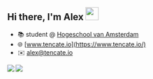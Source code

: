 ## Hi there, I'm Alex <img src="https://raw.githubusercontent.com/MartinHeinz/MartinHeinz/master/wave.gif" width="30px">

* 📚 student @ [Hogeschool van Amsterdam](https://www.hva.nl/)
* 🌐 [www.tencate.io](https://www.tencate.io/)
* ✉️ [alex@tencate.io](mailto:alex@tencate.io?subject=[GitHub]%20Source%20Han%20Sans)
      
<img align="left" src="https://github-readme-stats.vercel.app/api/top-langs/?username=alextencate&theme=<THEME_NAME>" />
<img align="left" src="https://github-readme-stats.vercel.app/api/pin/?username=alextencate&theme=<THEME_NAME>" />

<!--
**alextencate/alextencate** is a ✨ _special_ ✨ repository because its `README.md` (this file) appears on your GitHub profile.

Here are some ideas to get you started:

- 🔭 I’m currently working on ...
- 🌱 I’m currently learning ...
- 👯 I’m looking to collaborate on ...
- 🤔 I’m looking for help with ...
- 💬 Ask me about ...
- 📫 How to reach me: ...
- 😄 Pronouns: ...
- ⚡ Fun fact: ...
-->
